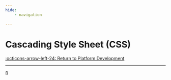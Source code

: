 ```yaml
---
hide:
    - navigation

---
```

# Cascading Style Sheet (CSS)

[:octicons-arrow-left-24: Return to Platform Development](/Bodies-of-Knowledge/Platform-Development/)

---

ß